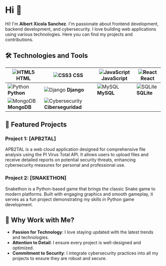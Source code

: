 # Hi 👋


Hi! I'm **Albert Xicola Sanchez**. I'm passionate about frontend development, backend development, and cybersecurity. I love building web applications using various technologies. Here you can find my projects and contributions.

## 🛠️ Technologies and Tools

| ![HTML5](https://img.icons8.com/color/48/000000/html-5.png) **HTML** | ![CSS3](https://img.icons8.com/color/48/000000/css3.png) **CSS** | ![JavaScript](https://img.icons8.com/color/48/000000/javascript.png) **JavaScript** | ![React](https://img.icons8.com/color/48/000000/react-native.png) **React** |
| --- | --- | --- | --- |
| ![Python](https://img.icons8.com/color/48/000000/python.png) **Python** | ![Django](https://img.icons8.com/color/48/000000/django.png) **Django** | ![MySQL](https://img.icons8.com/fluency/48/000000/mysql-logo.png) **MySQL** | ![SQLite](https://img.icons8.com/ios-filled/50/000000/sqlite.png) **SQLite** |
| ![MongoDB](https://img.icons8.com/color/48/000000/mongodb.png) **MongoDB** | ![Cybersecurity](https://img.icons8.com/ios/50/000000/security-checked.png) **Ciberseguridad** |  |  |

## 📂 Featured Projects

### Project 1: [APB2TAL]

APB2TAL is a web cloud application designed for comprehensive file analysis using the PI Virus Total API. It allows users to upload files and receive detailed reports on potential security threats, enhancing cybersecurity measures for personal and professional use.

### Project 2: [SNAKETHON]

Snakethon is a Python-based game that brings the classic Snake game to modern platforms. Built with engaging graphics and smooth gameplay, it serves as a fun project demonstrating my skills in Python game development.

## 🤝 Why Work with Me?

- **Passion for Technology**: I love staying updated with the latest trends and technologies.
- **Attention to Detail**: I ensure every project is well-designed and optimized.
- **Commitment to Security**: I integrate cybersecurity practices into all my projects to ensure they are robust and secure.
